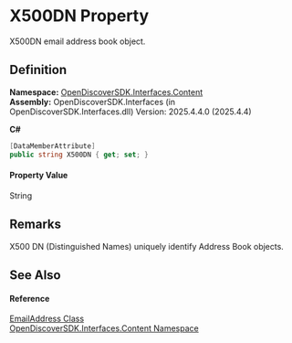 # X500DN Property


X500DN email address book object.



## Definition
**Namespace:** <a href="79f11d04-c275-b915-db5b-ab2227989555">OpenDiscoverSDK.Interfaces.Content</a>  
**Assembly:** OpenDiscoverSDK.Interfaces (in OpenDiscoverSDK.Interfaces.dll) Version: 2025.4.4.0 (2025.4.4)

**C#**
``` C#
[DataMemberAttribute]
public string X500DN { get; set; }
```



#### Property Value
String

## Remarks
X500 DN (Distinguished Names) uniquely identify Address Book objects.

## See Also


#### Reference
<a href="21765f9e-0286-ef3c-c3bd-4e06b00b365a">EmailAddress Class</a>  
<a href="79f11d04-c275-b915-db5b-ab2227989555">OpenDiscoverSDK.Interfaces.Content Namespace</a>  
